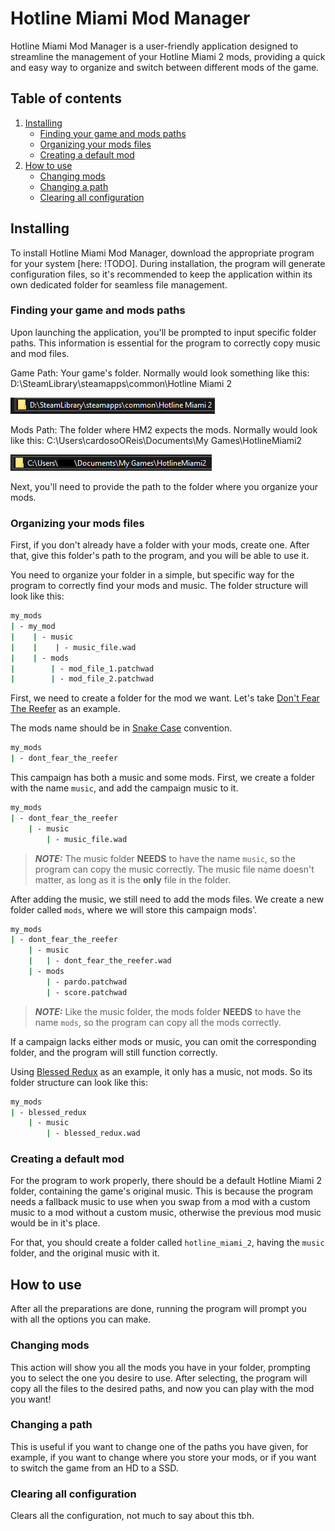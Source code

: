 # Hotline Miami Mod Manager

Hotline Miami Mod Manager is a user-friendly application designed to streamline the management of your Hotline Miami 2 mods, providing a quick and easy way to organize and switch between different mods of the game.

## Table of contents

1. [Installing](#installing)
   - [Finding your game and mods paths](#finding-your-game-and-mods-paths)
   - [Organizing your mods files](#organizing-your-mods-files)
   - [Creating a default mod](#creating-a-default-mod)
2. [How to use](#how-to-use)
   - [Changing mods](#changing-mods)
   - [Changing a path](#changing-a-path)
   - [Clearing all configuration](#clearing-all-configuration)

## Installing

To install Hotline Miami Mod Manager, download the appropriate program for your system [here: !TODO]. During installation, the program will generate configuration files, so it's recommended to keep the application within its own dedicated folder for seamless file management.

### Finding your game and mods paths

Upon launching the application, you'll be prompted to input specific folder paths. This information is essential for the program to correctly copy music and mod files.

Game Path: Your game's folder. Normally would look something like this: D:\SteamLibrary\steamapps\common\Hotline Miami 2

![Game's Folder](assets/docs/game_folder_thin.png)

Mods Path: The folder where HM2 expects the mods. Normally would look like this: C:\Users\cardosoOReis\Documents\My Games\HotlineMiami2

![Mod's Folder](assets/docs/mods_folder_thin.png)

Next, you'll need to provide the path to the folder where you organize your mods.

### Organizing your mods files

First, if you don't already have a folder with your mods, create one. After that, give this folder's path to the program, and you will be able to use it.

You need to organize your folder in a simple, but specific way for the program to correctly find your mods and music. The folder structure will look like this:

```sh
my_mods
| - my_mod
|    | - music
|    |    | - music_file.wad
|    | - mods
|        | - mod_file_1.patchwad
|        | - mod_file_2.patchwad
```

First, we need to create a folder for the mod we want. Let's take [Don't Fear The Reefer](https://steamcommunity.com/sharedfiles/filedetails/?id=1121780991) as an example.

The mods name should be in [Snake Case](https://en.wikipedia.org/wiki/Snake_case) convention.

```sh
my_mods
| - dont_fear_the_reefer
```

This campaign has both a music and some mods. First, we create a folder with the name `music`, and add the campaign music to it.

```sh
my_mods
| - dont_fear_the_reefer
    | - music
        | - music_file.wad
```

> **_NOTE:_** The music folder **NEEDS** to have the name `music`, so the program can copy the music correctly. The music file name doesn't matter, as long as it is the **only** file in the folder.

After adding the music, we still need to add the mods files. We create a new folder called `mods`, where we will store this campaign mods'.

```sh
my_mods
| - dont_fear_the_reefer
    | - music
    |   | - dont_fear_the_reefer.wad
    | - mods
        | - pardo.patchwad
        | - score.patchwad
```

> **_NOTE:_** Like the music folder, the mods folder **NEEDS** to have the name `mods`, so the program can copy all the mods correctly.

If a campaign lacks either mods or music, you can omit the corresponding folder, and the program will still function correctly.

Using [Blessed Redux](https://steamcommunity.com/sharedfiles/filedetails/?id=907321341) as an example, it only has a music, not mods. So its folder structure can look like this:

```sh
my_mods
| - blessed_redux
    | - music
        | - blessed_redux.wad
```

### Creating a default mod

For the program to work properly, there should be a default Hotline Miami 2 folder, containing the game's original music. This is because the program needs a fallback music to use when you swap from a mod with a custom music to a mod without a custom music, otherwise the previous mod music would be in it's place.

For that, you should create a folder called `hotline_miami_2`, having the `music` folder, and the original music with it.

## How to use

After all the preparations are done, running the program will prompt you with all the options you can make.

### Changing mods

This action will show you all the mods you have in your folder, prompting you to select the one you desire to use. After selecting, the program will copy all the files to the desired paths, and now you can play with the mod you want!

### Changing a path

This is useful if you want to change one of the paths you have given, for example, if you want to change where you store your mods, or if you want to switch the game from an HD to a SSD.

### Clearing all configuration

Clears all the configuration, not much to say about this tbh.
